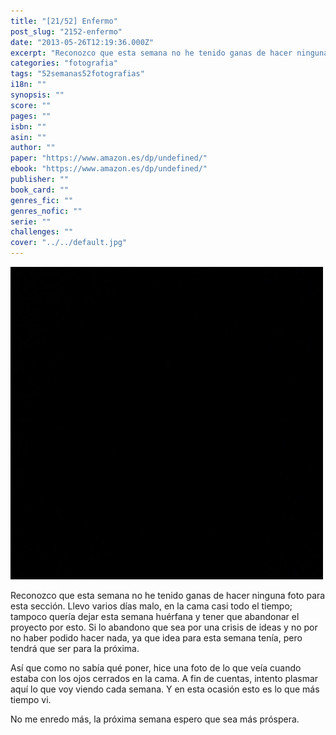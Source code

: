 ```yaml
---
title: "[21/52] Enfermo"
post_slug: "2152-enfermo"
date: "2013-05-26T12:19:36.000Z"
excerpt: "Reconozco que esta semana no he tenido ganas de hacer ninguna foto para esta sección. Llevo varios días malo, en la cama casi todo el tiempo; tampoco quería dejar esta semana huérfana y tener que abandonar el proyecto por esto..."
categories: "fotografia"
tags: "52semanas52fotografias"
i18n: ""
synopsis: ""
score: ""
pages: ""
isbn: ""
asin: ""
author: ""
paper: "https://www.amazon.es/dp/undefined/"
ebook: "https://www.amazon.es/dp/undefined/"
publisher: ""
book_card: ""
genres_fic: ""
genres_nofic: ""
serie: ""
challenges: ""
cover: "../../default.jpg"
---
```


[![[21/52] Enfermo](images/instaweek-21-2013.png)](http://instagram.com/p/Zxkx_CQ--S/)

Reconozco que esta semana no he tenido ganas de hacer ninguna foto para esta sección. Llevo varios días malo, en la cama casi todo el tiempo; tampoco quería dejar esta semana huérfana y tener que abandonar el proyecto por esto. Si lo abandono que sea por una crisis de ideas y no por no haber podido hacer nada, ya que idea para esta semana tenía, pero tendrá que ser para la próxima.

Así que como no sabía qué poner, hice una foto de lo que veía cuando estaba con los ojos cerrados en la cama. A fin de cuentas, intento plasmar aquí lo que voy viendo cada semana. Y en esta ocasión esto es lo que más tiempo vi.

No me enredo más, la próxima semana espero que sea más próspera.
